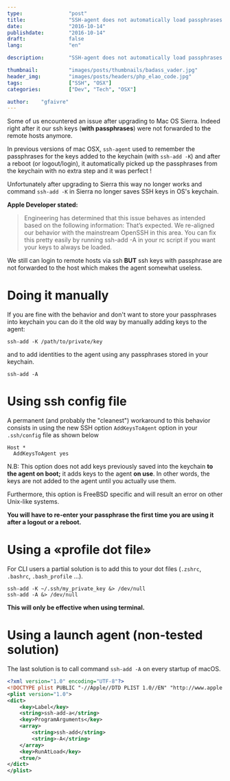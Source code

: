 ```yaml
---
type:               "post"
title:              "SSH-agent does not automatically load passphrases on the OSX Sierra keychain during startup"
date:               "2016-10-14"
publishdate:        "2016-10-14"
draft:              false
lang:               "en"

description:        "SSH-agent does not automatically load passphrases on the OSX Sierra keychain during startup."

thumbnail:          "images/posts/thumbnails/badass_vader.jpg"
header_img:         "images/posts/headers/php_elao_code.jpg"
tags:               ["SSH", "OSX"]
categories:         ["Dev", "Tech", "OSX"]

author:    "gfaivre"
---
```


Some of us encountered an issue after upgrading to Mac OS Sierra.
Indeed right after it our ssh keys (**with passphrases**) were not forwarded to the remote hosts anymore.
<!--more-->
In previous versions of mac OSX, `ssh-agent` used to remember the passphrases for the keys added to the keychain (with `ssh-add -K`) and after a reboot (or logout/login), it automatically picked up the passphrases from the keychain with no extra step and it was perfect !

Unfortunately after upgrading to Sierra this way no longer works and command `ssh-add -K` in Sierra no longer saves SSH keys in OS's keychain.

__Apple Developer stated:__

> Engineering has determined that this issue behaves as intended based on the following information:
That’s expected. We re-aligned our behavior with the mainstream OpenSSH in this area.
You can fix this pretty easily by running ssh-add -A in your rc script if you want your keys to always be loaded.

We still can login to remote hosts via ssh **BUT** ssh keys with passphrase are not forwarded to the host which makes the agent somewhat useless.

# Doing it manually

If you are fine with the behavior and don't want to store your passphrases into keychain you can do it the old way by manually adding keys to the agent:

```
ssh-add -K /path/to/private/key
```
and to add identities to the agent using any passphrases stored in your keychain.

```
ssh-add -A
```

# Using ssh config file

A permanent (and probably the "cleanest") workaround to this behavior consists in using the new SSH option `AddKeysToAgent` option in your `.ssh/config` file as shown below

```shell
Host *
  AddKeysToAgent yes
```

N.B: This option does not add keys previously saved into the keychain __to the agent on boot;__ it adds keys to the agent **on use**.
In other words, the keys are not added to the agent until you actually use them.

Furthermore, this option is FreeBSD specific and will result an error on other Unix-like systems.

__You will have to re-enter your passphrase the first time you are using it after a logout or a reboot.__

# Using a «profile dot file»

For CLI users a partial solution is to add this to your dot files (`.zshrc`, `.bashrc`, `.bash_profile` ...).

```shell
ssh-add -K ~/.ssh/my_private_key &> /dev/null
ssh-add -A &> /dev/null
```


__This will only be effective when using terminal.__

# Using a launch agent (non-tested solution)

The last solution is to call command `ssh-add -A` on every startup of macOS.

```xml
<?xml version="1.0" encoding="UTF-8"?>
<!DOCTYPE plist PUBLIC "-//Apple//DTD PLIST 1.0//EN" "http://www.apple.com/DTDs/PropertyList-1.0.dtd">
<plist version="1.0">
<dict>
    <key>Label</key>
    <string>ssh-add-a</string>
    <key>ProgramArguments</key>
    <array>
        <string>ssh-add</string>
        <string>-A</string>
    </array>
    <key>RunAtLoad</key>
    <true/>
</dict>
</plist>
```
